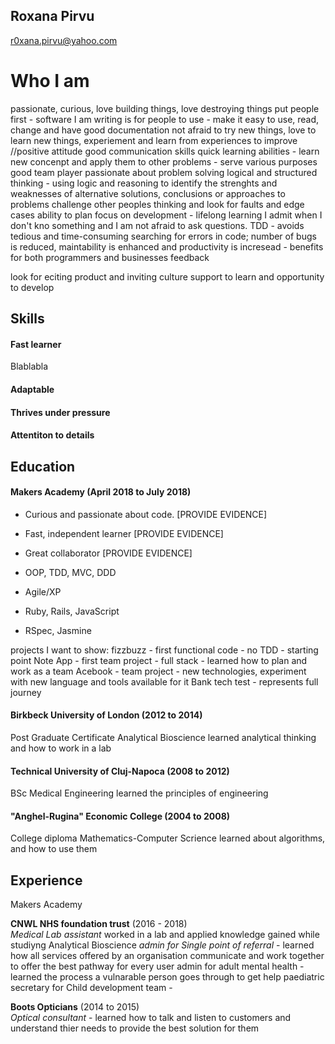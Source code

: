 ## Roxana Pirvu
r0xana.pirvu@yahoo.com

# Who I am
passionate, curious, love building things, love destroying things
put people first - software I am writing is for people to use - make it easy to use, read, change and have good documentation
not afraid to try new things, love to learn new things, experiement and learn from experiences to improve
//positive attitude
good communication skills
quick learning abilities - learn new concenpt and apply them to other problems - serve various purposes
good team player
passionate about problem solving 
logical and structured thinking - using logic and reasoning to identify the strenghts and weaknesses of alternative solutions, conclusions or approaches to problems
challenge other peoples thinking and look for faults and edge cases
ability to plan
focus on development - lifelong learning
I admit when I don't kno something and I am not afraid to ask questions.
TDD - avoids tedious and time-consuming searching for errors in code; number of bugs is reduced, maintability is enhanced and productivity is incresead - benefits for both programmers and businesses
feedback

look for
eciting product and inviting culture
support to learn and opportunity to develop

## Skills

#### Fast learner
Blablabla

#### Adaptable

#### Thrives under pressure

#### Attentiton to details

#### 

## Education

#### Makers Academy (April 2018 to July 2018)

- Curious and passionate about code. [PROVIDE EVIDENCE]
- Fast, independent learner [PROVIDE EVIDENCE]
- Great collaborator [PROVIDE EVIDENCE]

- OOP, TDD, MVC, DDD
- Agile/XP
- Ruby, Rails, JavaScript
- RSpec, Jasmine

projects I want to show:
fizzbuzz - first functional code - no TDD - starting point
Note App - first team project - full stack - learned how to plan and work as a team
Acebook - team project - new technologies, experiment with new language and tools available for it
Bank tech test - represents full journey

#### Birkbeck University of London (2012 to 2014)

Post Graduate Certificate Analytical Bioscience
learned analytical thinking and how to work in a lab

#### Technical University of Cluj-Napoca (2008 to 2012)

BSc Medical Engineering
learned the principles of engineering

#### "Anghel-Rugina" Economic College (2004 to 2008)

College diploma Mathematics-Computer Scrience
learned about algorithms, and how to use them

## Experience
Makers Academy

**CNWL NHS foundation trust** (2016 - 2018)   
*Medical Lab assistant* worked in a lab and applied knowledge gained while studiyng Analytical Bioscience
*admin for Single point of referral* - learned how all services offered by an organisation communicate and work together to offer the best pathway for every user
admin for adult mental health - learned the process a vulnarable person goes through to get help
paediatric secretary for Child development team - 

**Boots Opticians** (2014 to 2015)    
*Optical consultant*  - learned how to talk and listen to customers and understand thier needs to provide the best solution for them

